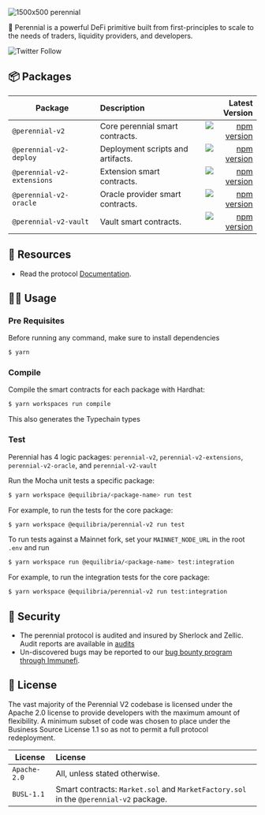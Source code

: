 ![1500x500 perennial](https://github.com/equilibria-xyz/perennial-v2/assets/747165/ef24cb94-b774-428f-9a5f-7ee7b347a36c)

🌸 Perennial is a powerful DeFi primitive built from first-principles to scale to the needs of traders, liquidity providers, and developers.

![Twitter Follow](https://img.shields.io/twitter/follow/perenniallabs?style=for-the-badge)

## 📦 Packages

| Package                    | Description                       |                                                                                                                                       Latest Version |
| -------------------------- | :-------------------------------- | ---------------------------------------------------------------------------------------------------------------------------------------------------: |
| `@perennial-v2`            | Core perennial smart contracts.   |                       [![npm version](https://badge.fury.io/js/@equilibria%2Fperennial-v2.svg)](https://badge.fury.io/js/@equilibria%2Fperennial-v2) |
| `@perennial-v2-deploy`     | Deployment scripts and artifacts. |         [![npm version](https://badge.fury.io/js/@equilibria%2Fperennial-v2-deploy.svg)](https://badge.fury.io/js/@equilibria%2Fperennial-v2-deploy) |
| `@perennial-v2-extensions` | Extension smart contracts.        | [![npm version](https://badge.fury.io/js/@equilibria%2Fperennial-v2-extensions.svg)](https://badge.fury.io/js/@equilibria%2Fperennial-v2-extensions) |
| `@perennial-v2-oracle`     | Oracle provider smart contracts.  |         [![npm version](https://badge.fury.io/js/@equilibria%2Fperennial-v2-oracle.svg)](https://badge.fury.io/js/@equilibria%2Fperennial-v2-oracle) |
| `@perennial-v2-vault`      | Vault smart contracts.            |           [![npm version](https://badge.fury.io/js/@equilibria%2Fperennial-v2-vault.svg)](https://badge.fury.io/js/@equilibria%2Fperennial-v2-vault) |

## 🔗 Resources

- Read the protocol [Documentation](https://docs-v2.perennial.finance/).

## 👨‍💻 Usage

### Pre Requisites

Before running any command, make sure to install dependencies

```sh
$ yarn
```

### Compile

Compile the smart contracts for each package with Hardhat:

```sh
$ yarn workspaces run compile
```

This also generates the Typechain types

### Test

Perennial has 4 logic packages: `perennial-v2`, `perennial-v2-extensions`, `perennial-v2-oracle`, and `perennial-v2-vault`

Run the Mocha unit tests a specific package:

```sh
$ yarn workspace @equilibria/<package-name> run test
```

For example, to run the tests for the core package:

```sh
$ yarn workspace @equilibria/perennial-v2 run test
```

To run tests against a Mainnet fork, set your `MAINNET_NODE_URL` in the root `.env` and run

```sh
$ yarn workspace run @equilibria/<package-name> test:integration
```

For example, to run the integration tests for the core package:

```sh
$ yarn workspace @equilibria/perennial-v2 run test:integration
```

## 🔐 Security

- The perennial protocol is audited and insured by Sherlock and Zellic. Audit reports are available in [audits](audits)
- Un-discovered bugs may be reported to our [bug bounty program through Immunefi](https://immunefi.com/bounty/perennial/).

## 📜 License

The vast majority of the Perennial V2 codebase is licensed under the Apache 2.0 license to provide developers with the maximum amount of flexibility. A minimum subset of code was chosen to place under the Business Source License 1.1 so as not to permit a full protocol redeployment.

| License      | License                                                                               |
| ------------ | :------------------------------------------------------------------------------------ |
| `Apache-2.0` | All, unless stated otherwise.                                                         |
| `BUSL-1.1`   | Smart contracts: `Market.sol` and `MarketFactory.sol` in the `@perennial-v2` package. |

